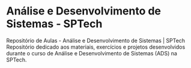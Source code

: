 # Análise e Desenvolvimento de Sistemas - SPTech

Repositório de Aulas - Análise e Desenvolvimento de Sistemas | SPTech
Repositório dedicado aos materiais, exercícios e projetos desenvolvidos durante o curso de Análise e Desenvolvimento de Sistemas (ADS) na SPTech.
